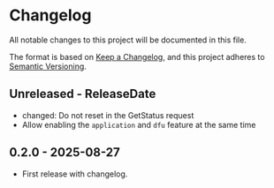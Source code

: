 # Changelog

All notable changes to this project will be documented in this file.

The format is based on [Keep a Changelog](https://keepachangelog.com/en/1.0.0/),
and this project adheres to [Semantic Versioning](https://semver.org/spec/v2.0.0.html).

<!-- next-header -->
## Unreleased - ReleaseDate

- changed: Do not reset in the GetStatus request
- Allow enabling the `application` and `dfu` feature at the same time

## 0.2.0 - 2025-08-27

- First release with changelog.

